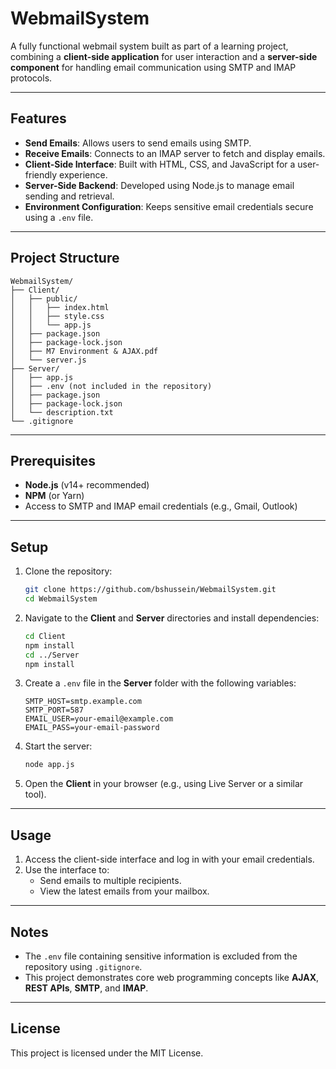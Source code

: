 
# WebmailSystem

A fully functional webmail system built as part of a learning project, combining a **client-side application** for user interaction and a **server-side component** for handling email communication using SMTP and IMAP protocols.

---

## Features

- **Send Emails**: Allows users to send emails using SMTP.
- **Receive Emails**: Connects to an IMAP server to fetch and display emails.
- **Client-Side Interface**: Built with HTML, CSS, and JavaScript for a user-friendly experience.
- **Server-Side Backend**: Developed using Node.js to manage email sending and retrieval.
- **Environment Configuration**: Keeps sensitive email credentials secure using a `.env` file.

---

## Project Structure

```
WebmailSystem/
├── Client/
│   ├── public/
│   │   ├── index.html
│   │   ├── style.css
│   │   └── app.js
│   ├── package.json
│   ├── package-lock.json
│   ├── M7 Environment & AJAX.pdf
│   └── server.js
├── Server/
│   ├── app.js
│   ├── .env (not included in the repository)
│   ├── package.json
│   ├── package-lock.json
│   └── description.txt
└── .gitignore
```

---

## Prerequisites

- **Node.js** (v14+ recommended)
- **NPM** (or Yarn)
- Access to SMTP and IMAP email credentials (e.g., Gmail, Outlook)

---

## Setup

1. Clone the repository:
   ```bash
   git clone https://github.com/bshussein/WebmailSystem.git
   cd WebmailSystem
   ```

2. Navigate to the **Client** and **Server** directories and install dependencies:
   ```bash
   cd Client
   npm install
   cd ../Server
   npm install
   ```

3. Create a `.env` file in the **Server** folder with the following variables:
   ```env
   SMTP_HOST=smtp.example.com
   SMTP_PORT=587
   EMAIL_USER=your-email@example.com
   EMAIL_PASS=your-email-password
   ```

4. Start the server:
   ```bash
   node app.js
   ```

5. Open the **Client** in your browser (e.g., using Live Server or a similar tool).

---

## Usage

1. Access the client-side interface and log in with your email credentials.
2. Use the interface to:
   - Send emails to multiple recipients.
   - View the latest emails from your mailbox.

---

## Notes

- The `.env` file containing sensitive information is excluded from the repository using `.gitignore`.
- This project demonstrates core web programming concepts like **AJAX**, **REST APIs**, **SMTP**, and **IMAP**.

---

## License

This project is licensed under the MIT License.
